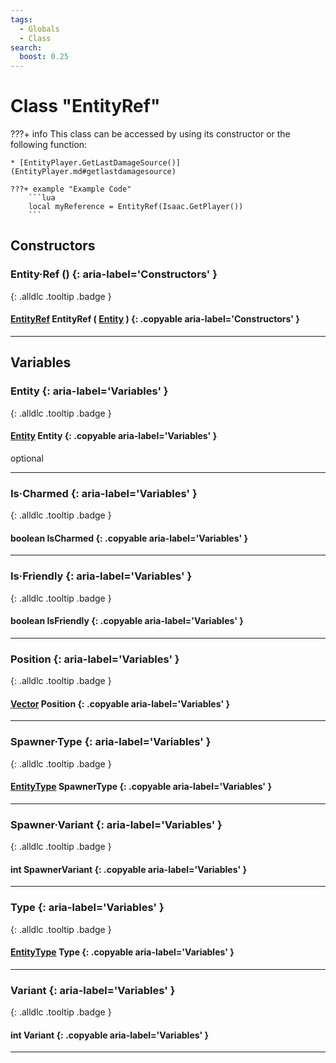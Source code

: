 ```yaml
---
tags:
  - Globals
  - Class
search:
  boost: 0.25
---
```

# Class "EntityRef"

???+ info
    This class can be accessed by using its constructor or the following function:

    * [EntityPlayer.GetLastDamageSource()](EntityPlayer.md#getlastdamagesource)

    ???+ example "Example Code"
        ```lua
        local myReference = EntityRef(Isaac.GetPlayer())
        ```

## Constructors
### Entity·Ref () {: aria-label='Constructors' }
[ ](#){: .alldlc .tooltip .badge }
#### [EntityRef](EntityRef.md) EntityRef ( [Entity](Entity.md) ) {: .copyable aria-label='Constructors' }

___
## Variables
### Entity {: aria-label='Variables' }
[ ](#){: .alldlc .tooltip .badge }
#### [Entity](Entity.md) Entity {: .copyable aria-label='Variables' }
optional

___
### Is·Charmed {: aria-label='Variables' }
[ ](#){: .alldlc .tooltip .badge }
#### boolean IsCharmed  {: .copyable aria-label='Variables' }

___
### Is·Friendly {: aria-label='Variables' }
[ ](#){: .alldlc .tooltip .badge }
#### boolean IsFriendly  {: .copyable aria-label='Variables' }

___
### Position {: aria-label='Variables' }
[ ](#){: .alldlc .tooltip .badge }
#### [Vector](Vector.md) Position  {: .copyable aria-label='Variables' }

___
### Spawner·Type {: aria-label='Variables' }
[ ](#){: .alldlc .tooltip .badge }
#### [EntityType](enums/EntityType.md) SpawnerType  {: .copyable aria-label='Variables' }

___
### Spawner·Variant {: aria-label='Variables' }
[ ](#){: .alldlc .tooltip .badge }
#### int SpawnerVariant  {: .copyable aria-label='Variables' }

___
### Type {: aria-label='Variables' }
[ ](#){: .alldlc .tooltip .badge }
#### [EntityType](enums/EntityType.md) Type  {: .copyable aria-label='Variables' }

___
### Variant {: aria-label='Variables' }
[ ](#){: .alldlc .tooltip .badge }
#### int Variant  {: .copyable aria-label='Variables' }

___
